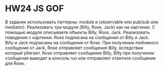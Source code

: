 # HW24 JS GOF

В задании использовать паттерны: module и (observable или pub/sub или mediator):
Реализовать три модуля (Billy, Rose, Jack) как на картинке. С помощью модуля описываете объекты Billy, Rose, Jack.
Реализовать поведение с картинки.
Rose подписана на сообщения от Billy и Jack. 
Billy и Jack подписаны на сообщения от Rose.
При получении любовного сообщения от Jack, Rose отправляет сообщение Billy, вследствии который убегает. Rose отправляет сообщение Billy, Billy при получении сообщения выводит в консоль run или отправляет ответное сообщение для Rose.

